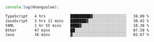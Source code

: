 ```js
console.log(khanguslee);
```

<!--START_SECTION:waka-->

```txt
TypeScript   4 hrs           █████████▓░░░░░░░░░░░░░░░   38.09 %
JavaScript   3 hrs 11 mins   ███████▓░░░░░░░░░░░░░░░░░   30.42 %
YAML         1 hr 55 mins    ████▓░░░░░░░░░░░░░░░░░░░░   18.38 %
Other        47 mins         ██░░░░░░░░░░░░░░░░░░░░░░░   07.59 %
Java         16 mins         ▓░░░░░░░░░░░░░░░░░░░░░░░░   02.67 %
```

<!--END_SECTION:waka-->

<!--
**khanguslee/khanguslee** is a ✨ _special_ ✨ repository because its `README.md` (this file) appears on your GitHub profile.

Here are some ideas to get you started:

- 🔭 I’m currently working on ...
- 🌱 I’m currently learning ...
- 👯 I’m looking to collaborate on ...
- 🤔 I’m looking for help with ...
- 💬 Ask me about ...
- 📫 How to reach me: ...
- 😄 Pronouns: ...
- ⚡ Fun fact: ...
-->
